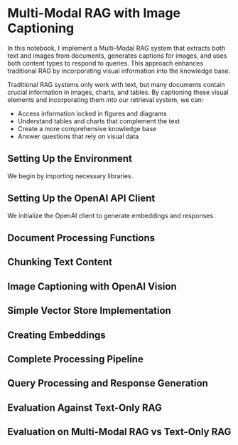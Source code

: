 # Multi-Modal RAG with Image Captioning

In this notebook, I implement a Multi-Modal RAG system that extracts both text and images from documents, generates captions for images, and uses both content types to respond to queries. This approach enhances traditional RAG by incorporating visual information into the knowledge base.

Traditional RAG systems only work with text, but many documents contain crucial information in images, charts, and tables. By captioning these visual elements and incorporating them into our retrieval system, we can:

- Access information locked in figures and diagrams
- Understand tables and charts that complement the text
- Create a more comprehensive knowledge base
- Answer questions that rely on visual data

## Setting Up the Environment
We begin by importing necessary libraries.

## Setting Up the OpenAI API Client
We initialize the OpenAI client to generate embeddings and responses.

## Document Processing Functions

## Chunking Text Content

## Image Captioning with OpenAI Vision

## Simple Vector Store Implementation

## Creating Embeddings

## Complete Processing Pipeline

## Query Processing and Response Generation

## Evaluation Against Text-Only RAG

## Evaluation on Multi-Modal RAG vs Text-Only RAG

